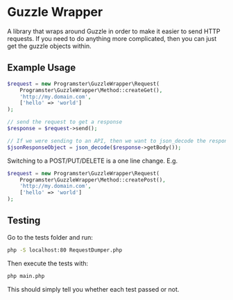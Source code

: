 Guzzle Wrapper
===============
A library that wraps around Guzzle in order to make it easier to send HTTP requests.
If you need to do anything more complicated, then you can just get the guzzle objects within.

## Example Usage

```php
$request = new Programster\GuzzleWrapper\Request(
    Programster\GuzzleWrapper\Method::createGet(),
    'http://my.domain.com',
    ['hello' => 'world']
);

// send the request to get a response
$response = $request->send();

// If we were sending to an API, then we want to json_decode the response
$jsonResponseObject = json_decode($response->getBody());
```

Switching to a POST/PUT/DELETE is a one line change. E.g.
```php
$request = new Programster\GuzzleWrapper\Request(
    Programster\GuzzleWrapper\Method::createPost(),
    'http://my.domain.com',
    ['hello' => 'world']
);
```



## Testing
Go to the tests folder and run:

```bash
php -S localhost:80 RequestDumper.php
```

Then execute the tests with:
```bash
php main.php
```

This should simply tell you whether each test passed or not.
